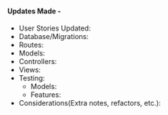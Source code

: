 #### Updates Made -
- User Stories Updated:
- Database/Migrations: 
- Routes:
- Models:
- Controllers:
- Views:
- Testing:
  - Models:
  - Features:
- Considerations(Extra notes, refactors, etc.):

